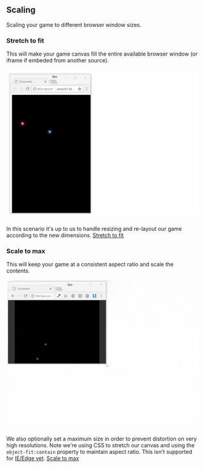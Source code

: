 ## Scaling

Scaling your game to different browser window sizes.

### Stretch to fit
This will make your game canvas fill the entire available browser window (or iframe if embeded from another source).

![stretch to fit example](./assets/stretch-to-fit.gif)

In this scenario it's up to us to handle resizing and re-layout our game according to the new dimensions.
[Stretch to fit](stretch-to-fit.html)


### Scale to max
This will keep your game at a consistent aspect ratio and scale the contents.

![scale to max example](./assets/scale-to-max.gif)

We also optionally set a maximum size in order to prevent distortion on very high resolutions. Note we're using CSS to stretch our canvas and using the `object-fit:contain` property to maintain aspect ratio. This isn't supported for [IE/Edge yet](https://caniuse.com/#feat=object-fit).
[Scale to max](scale-to-max.html)
